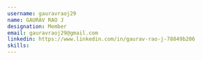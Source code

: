 ```yaml
---
username: gauravraoj29
name: GAURAV RAO J
designation: Member
email: gauravraoj29@gmail.com
linkedin: https://www.linkedin.com/in/gaurav-rao-j-78849b206
skills:
---
```

